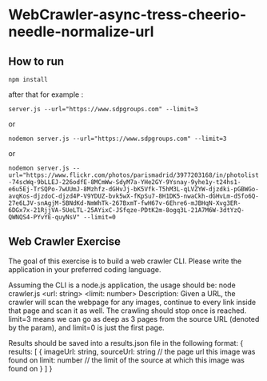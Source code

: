 # WebCrawler-async-tress-cheerio-needle-normalize-url
 
## How to run

`npm install`

after that for example : 

```server.js --url="https://www.sdpgroups.com" --limit=3```

or

```nodemon server.js --url="https://www.sdpgroups.com" --limit=3```

or

```nodemon server.js --url="https://www.flickr.com/photos/parismadrid/3977203168/in/photolist-74scWq-9bLLEJ-226odfE-8MCmWw-SdyM7a-YHe2GY-9Ysnay-9yhe1y-t24hs1-e6u5Ej-TrSQPo-7wUUmJ-8Mzhfz-dGHvJj-bK5Vfk-T5hM3L-qLVZYW-djzdki-pGBWGo-avqKos-djzdoC-djzd4P-V9YDUZ-bvk5wX-fKpSu7-8H1DK5-nwaCkh-dGHvLm-dSfo6Q-27e6LJV-snAgjM-5BNdKd-NmWhTk-267BxmT-fwH67v-6Ehre6-mJBHqN-Xvg3ER-6DGx7x-21RjjVA-5UeLTL-25AYixC-JSfqze-PDtK2m-8ogq3L-21A7M6W-3dtYzQ-QWNQS4-PYvYE-quyNsV" --limit=0```

## Web Crawler Exercise

The goal of this exercise is to build a web crawler CLI. Please write the application in your preferred coding language.

Assuming the CLI is a node.js application, the usage should be:
node crawler.js <url: string> <limit: number>
Description:
Given a URL, the crawler will scan the webpage for any images, continue to every link inside that page and scan it as well.
The crawling should stop once <limit> is reached. limit=3 means we can go as deep as 3 pages from the source URL (denoted by the <url> param), and limit=0 is just the first page.

Results should be saved into a results.json file in the following format:
{
results: [
{
imageUrl: string,
sourceUrl: string // the page url this image was found on
limit: number // the limit of the source at which this image was found on
}
]
}
 